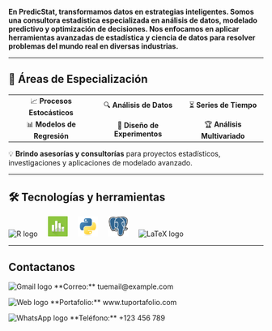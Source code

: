 
<p align="left">
  <strong>En PredicStat, transformamos datos en estrategias inteligentes. Somos una consultora estadística especializada en análisis de datos, modelado predictivo y optimización de decisiones. Nos enfocamos en aplicar herramientas avanzadas de estadística y ciencia de datos para resolver problemas del mundo real en diversas industrias.</strong><br>

   
</p>

---

## 🚀 **Áreas de Especialización**  

<table align="center">
  <tr>
    <td align="center">📈 <strong>Procesos Estocásticos</strong></td>
    <td align="center">🔍 <strong>Análisis de Datos</strong></td>
    <td align="center">⏳ <strong>Series de Tiempo</strong></td>
  </tr>
  <tr>
    <td align="center">📊 <strong>Modelos de Regresión</strong></td>
    <td align="center">🧪 <strong>Diseño de Experimentos</strong></td>
    <td align="center">🏆 <strong>Análisis Multivariado</strong></td>
  </tr>
</table> 

💡 **Brindo asesorías y consultorías** para proyectos estadísticos, investigaciones y aplicaciones de modelado avanzado.

---

## 🛠️ Tecnologías y herramientas  

<div align="left">
  <img src="https://www.r-project.org/Rlogo.png" height="40" alt="R logo" />
  <img width="12" />
  <img src="https://github.com/PredicStat/PredicStat/blob/main/Minitab.png?raw=true" height="40" alt="Minitab logo" />
  <img width="12" />
  <img src="https://raw.githubusercontent.com/devicons/devicon/master/icons/python/python-original.svg" height="40" alt="Python logo" />
  <img width="12" />
  <img src="https://raw.githubusercontent.com/devicons/devicon/master/icons/postgresql/postgresql-original.svg" height="40" alt="PostgreSQL logo" />
  <img width="12" />
  <img src="https://upload.wikimedia.org/wikipedia/commons/9/92/LaTeX_logo.svg" height="40" alt="LaTeX logo" />
</div>

---

## Contactanos 
<p align="left">
  <img src="https://cdn.jsdelivr.net/gh/devicons/devicon/icons/google/google-original.svg" height="20" alt="Gmail logo"/>  
  **Correo:** tuemail@example.com  
</p>

<p align="left">
  <img src="https://cdn.jsdelivr.net/gh/devicons/devicon/icons/chrome/chrome-original.svg" height="20" alt="Web logo"/>  
  **Portafolio:** www.tuportafolio.com  
</p>

<p align="left">
  <img src="https://upload.wikimedia.org/wikipedia/commons/6/6b/WhatsApp.svg" height="20" alt="WhatsApp logo"/>  
  **Teléfono:** +123 456 789  
</p>

